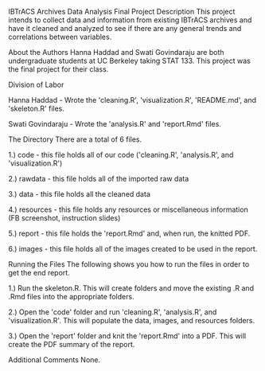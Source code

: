 IBTrACS Archives Data Analysis Final Project
Description
This project intends to collect data and information from existing IBTrACS archives and have it cleaned and analyzed to see if there are any general trends and correlations between variables.

About the Authors
Hanna Haddad and Swati Govindaraju are both undergraduate students at UC Berkeley taking STAT 133. This project was the final project for their class.

Division of Labor

Hanna Haddad - Wrote the 'cleaning.R', 'visualization.R', 'README.md', and 'skeleton.R' files.

Swati Govindaraju - Wrote the 'analysis.R' and 'report.Rmd' files.

The Directory
There are a total of 6 files.

1.) code - this file holds all of our code ('cleaning.R', 'analysis.R', and 'visualization.R')

2.) rawdata - this file holds all of the imported raw data

3.) data - this file holds all the cleaned data

4.) resources - this file holds any resources or miscellaneous information (FB screenshot, instruction slides)

5.) report - this file holds the 'report.Rmd' and, when run, the knitted PDF.

6.) images - this file holds all of the images created to be used in the report.

Running the Files
The following shows you how to run the files in order to get the end report.

1.) Run the skeleton.R. This will create folders and move the existing .R and .Rmd files into the appropriate folders.

2.) Open the 'code' folder and run 'cleaning.R', 'analysis.R', and 'visualization.R'. This will populate the data, images, and resources folders.

3.) Open the 'report' folder and knit the 'report.Rmd' into a PDF. This will create the PDF summary of the report.

Additional Comments
None.
